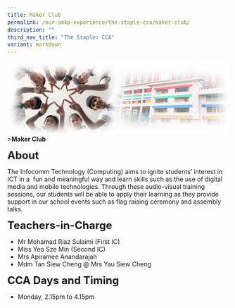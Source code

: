 ```yaml
---
title: Maker Club
permalink: /our-amkp-experience/the-staple-cca/maker-club/
description: ""
third_nav_title: "The Staple: CCA"
variant: markdown
---
```

![Sub-banner](/images/sub%20banner.jpg)
&gt;**Maker Club**

**<font size="5">About</font>**

The Infocomm Technology (Computing) aims to ignite students’ interest in ICT in a&nbsp; fun and meaningful way and learn skills such as the use of digital media and mobile technologies. Through these audio-visual training sessions, our students will be able to apply their learning as they provide support in our school events such as flag raising ceremony and assembly talks.

**<font size="5">Teachers-in-Charge</font>**
* Mr Mohamad Riaz Sulaimi (First IC)
* Miss Yeo Sze Min (Second IC)
* Mrs Apiramee Anandarajah
* Mdm Tan Siew Cheng @ Mrs Yau Siew Cheng

**<font size="5">CCA Days and Timing</font>**
* Monday, 2.15pm to 4.15pm